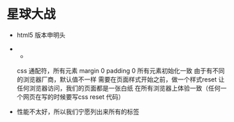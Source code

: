 # 星球大战

- <!DOCTYPE html>
  html5 版本申明头

- *
  css 通配符，所有元素
margin 0 padding 0 所有元素初始化一致
由于有不同的浏览器厂商，默认值不一样
需要在页面样式开始之前，做一个样式reset 让任何浏览器访问，我们的页面都是一张白纸
在所有浏览器上体验一致（任何一个网页在写的时候要写css reset 代码）

* 性能不太好，所以我们宁愿列出来所有的标签